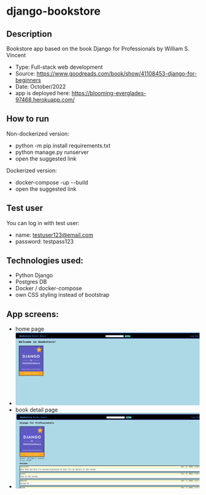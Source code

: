 # django-bookstore

## Description
Bookstore app based on the book Django for Professionals by William S. Vincent

- Type: Full-stack web development
- Source: https://www.goodreads.com/book/show/41108453-django-for-beginners
- Date: October/2022
- app is deployed here: https://blooming-everglades-97468.herokuapp.com/

## How to run
Non-dockerized version:
- python -m pip install requirements.txt
- python manage.py runserver
- open the suggested link

Dockerized version:
- docker-compose -up --build
- open the suggested link

## Test user
You can log in with test user:
- name: testuser123@email.com
- password: testpass123

## Technologies used:
- Python Django
- Postgres DB
- Docker / docker-compose
- own CSS styling instead of bootstrap

## App screens:
- home page
- ![img.png](images/img.png)
- book detail page
- ![img1.png](images/img1.png)
